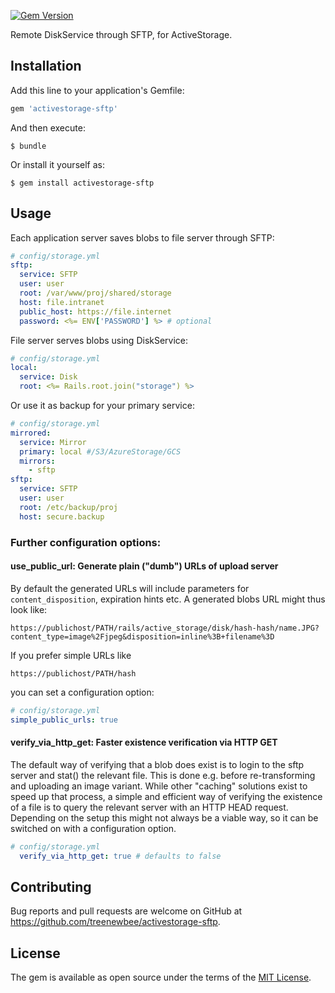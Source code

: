 [![Gem Version](https://badge.fury.io/rb/activestorage-sftp.svg)](https://badge.fury.io/rb/activestorage-sftp)

Remote DiskService through SFTP, for ActiveStorage. 

## Installation

Add this line to your application's Gemfile:

```ruby
gem 'activestorage-sftp'
```

And then execute:

    $ bundle

Or install it yourself as:

    $ gem install activestorage-sftp

## Usage

Each application server saves blobs to file server through SFTP:

```yml
# config/storage.yml
sftp:
  service: SFTP
  user: user
  root: /var/www/proj/shared/storage
  host: file.intranet
  public_host: https://file.internet
  password: <%= ENV['PASSWORD'] %> # optional
```

File server serves blobs using DiskService:
```yml
# config/storage.yml
local:
  service: Disk
  root: <%= Rails.root.join("storage") %>
```

Or use it as backup for your primary service:
```yml
# config/storage.yml
mirrored:
  service: Mirror
  primary: local #/S3/AzureStorage/GCS
  mirrors:
    - sftp
sftp:
  service: SFTP
  user: user
  root: /etc/backup/proj
  host: secure.backup
```

### Further configuration options:

#### use_public_url: Generate plain ("dumb") URLs of upload server

By default the generated URLs will include parameters for `content_disposition`, expiration hints etc.  A generated blobs URL might thus look like:

    https://publichost/PATH/rails/active_storage/disk/hash-hash/name.JPG?content_type=image%2Fjpeg&disposition=inline%3B+filename%3D

If you prefer simple URLs like

    https://publichost/PATH/hash

you can set a configuration option:

```yml
# config/storage.yml
simple_public_urls: true
```


#### verify_via_http_get: Faster existence verification via HTTP GET

The default way of verifying that a blob does exist is to login to the sftp server and stat() the relevant file.  This is done e.g. before re-transforming and uploading an image variant.  While other "caching" solutions exist to speed up that process, a simple and efficient way of verifying the existence of a file is to query the relevant server with an HTTP HEAD request.  Depending on the setup this might not always be a viable way, so it can be switched on with a configuration option.

```yml
# config/storage.yml
  verify_via_http_get: true # defaults to false
```

## Contributing

Bug reports and pull requests are welcome on GitHub at https://github.com/treenewbee/activestorage-sftp.

## License

The gem is available as open source under the terms of the [MIT License](https://opensource.org/licenses/MIT).

